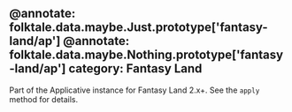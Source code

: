 @annotate: folktale.data.maybe.Just.prototype['fantasy-land/ap']
@annotate: folktale.data.maybe.Nothing.prototype['fantasy-land/ap']
category: Fantasy Land
---

Part of the Applicative instance for Fantasy Land 2.x+. See the `apply` method for details.